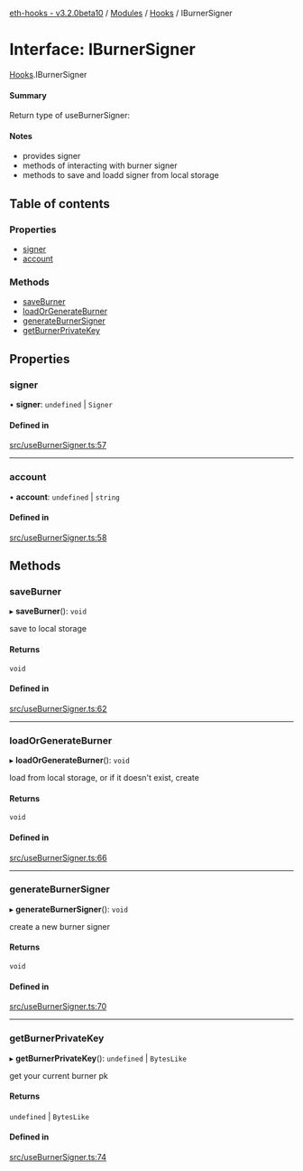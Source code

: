 [eth-hooks - v3.2.0beta10](../README.md) / [Modules](../modules.md) / [Hooks](../modules/Hooks.md) / IBurnerSigner

# Interface: IBurnerSigner

[Hooks](../modules/Hooks.md).IBurnerSigner

#### Summary
Return type of useBurnerSigner:

#### Notes
- provides signer
- methods of interacting with burner signer
- methods to save and loadd signer from local storage

## Table of contents

### Properties

- [signer](Hooks.IBurnerSigner.md#signer)
- [account](Hooks.IBurnerSigner.md#account)

### Methods

- [saveBurner](Hooks.IBurnerSigner.md#saveburner)
- [loadOrGenerateBurner](Hooks.IBurnerSigner.md#loadorgenerateburner)
- [generateBurnerSigner](Hooks.IBurnerSigner.md#generateburnersigner)
- [getBurnerPrivateKey](Hooks.IBurnerSigner.md#getburnerprivatekey)

## Properties

### signer

• **signer**: `undefined` \| `Signer`

#### Defined in

[src/useBurnerSigner.ts:57](https://github.com/scaffold-eth/eth-hooks/blob/323e316/src/useBurnerSigner.ts#L57)

___

### account

• **account**: `undefined` \| `string`

#### Defined in

[src/useBurnerSigner.ts:58](https://github.com/scaffold-eth/eth-hooks/blob/323e316/src/useBurnerSigner.ts#L58)

## Methods

### saveBurner

▸ **saveBurner**(): `void`

save to local storage

#### Returns

`void`

#### Defined in

[src/useBurnerSigner.ts:62](https://github.com/scaffold-eth/eth-hooks/blob/323e316/src/useBurnerSigner.ts#L62)

___

### loadOrGenerateBurner

▸ **loadOrGenerateBurner**(): `void`

load from local storage, or if it doesn't exist, create

#### Returns

`void`

#### Defined in

[src/useBurnerSigner.ts:66](https://github.com/scaffold-eth/eth-hooks/blob/323e316/src/useBurnerSigner.ts#L66)

___

### generateBurnerSigner

▸ **generateBurnerSigner**(): `void`

create a new burner signer

#### Returns

`void`

#### Defined in

[src/useBurnerSigner.ts:70](https://github.com/scaffold-eth/eth-hooks/blob/323e316/src/useBurnerSigner.ts#L70)

___

### getBurnerPrivateKey

▸ **getBurnerPrivateKey**(): `undefined` \| `BytesLike`

get your current burner pk

#### Returns

`undefined` \| `BytesLike`

#### Defined in

[src/useBurnerSigner.ts:74](https://github.com/scaffold-eth/eth-hooks/blob/323e316/src/useBurnerSigner.ts#L74)

